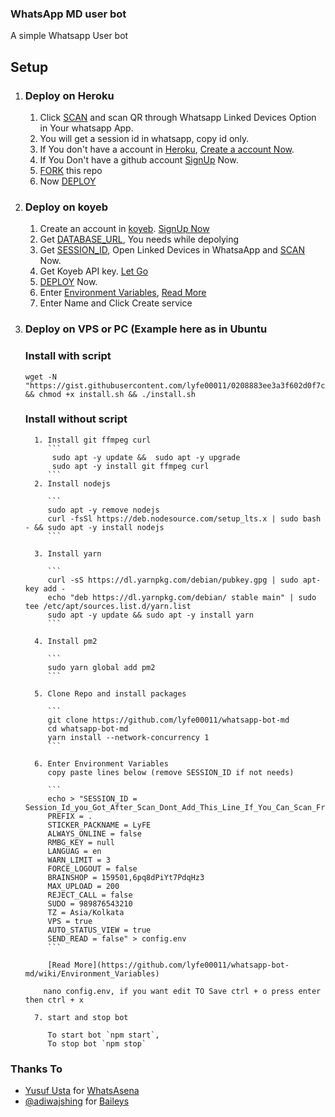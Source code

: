 ### WhatsApp MD user bot

A simple Whatsapp User bot

## Setup

1. ### Deploy on Heroku
   1. Click [SCAN](https://levanter.onrender.com/md) and scan QR through Whatsapp Linked Devices Option in Your whatsapp App.
   2. You will get a session id in whatsapp, copy id only.
   3. If You don't have a account in [Heroku](https://signup.heroku.com/), [Create a account Now](https://signup.heroku.com/).
   4. If You Don't have a github account [SignUp](https://github.com/join) Now.
   5. [FORK](https://github.com/lyfe00011/whatsapp-bot-md/fork) this repo
   6. Now [DEPLOY](https://levanter.onrender.com/dmd)
2. ### Deploy on koyeb
   1. Create an account in [koyeb](https://app.koyeb.com/auth/signup). [SignUp Now](https://app.koyeb.com/auth/signup)
   2. Get [DATABASE_URL](https://github.com/lyfe00011/whatsapp-bot-md/wiki/DATABASE_URL), You needs while depolying
   3. Get [SESSION_ID](https://levanter.onrender.com/md), Open Linked Devices in WhatsaApp and [SCAN](https://levanter.onrender.com/md) Now.
   4. Get Koyeb API key. [Let Go](https://app.koyeb.com/account/api)
   5. [DEPLOY](https://levanter.onrender.com/koyeb) Now.
   6. Enter [Environment Variables](https://github.com/lyfe00011/whatsapp-bot-md/wiki/Environment_Variables), [Read More](https://github.com/lyfe00011/whatsapp-bot-md/wiki/Environment_Variables)
   7. Enter Name and Click Create service
3. ### Deploy on VPS or PC (Example here as in Ubuntu

    ### Install with script
      ```
      wget -N "https://gist.githubusercontent.com/lyfe00011/0208883ee3a3f602d0f7c7ff138c05ea/raw/install.sh" && chmod +x install.sh && ./install.sh
      ```
    ### Install without script
         1. Install git ffmpeg curl
            ```
             sudo apt -y update &&  sudo apt -y upgrade
             sudo apt -y install git ffmpeg curl
            ```
         2. Install nodejs

            ```
            sudo apt -y remove nodejs
            curl -fsSl https://deb.nodesource.com/setup_lts.x | sudo bash - && sudo apt -y install nodejs
            ```

         3. Install yarn

            ```
            curl -sS https://dl.yarnpkg.com/debian/pubkey.gpg | sudo apt-key add -
            echo "deb https://dl.yarnpkg.com/debian/ stable main" | sudo tee /etc/apt/sources.list.d/yarn.list
            sudo apt -y update && sudo apt -y install yarn
            ```

         4. Install pm2

            ```
            sudo yarn global add pm2
            ```

         5. Clone Repo and install packages

            ```
            git clone https://github.com/lyfe00011/whatsapp-bot-md
            cd whatsapp-bot-md
            yarn install --network-concurrency 1
            ```

         6. Enter Environment Variables
            copy paste lines below (remove SESSION_ID if not needs)

            ```
            echo > "SESSION_ID = Session_Id_you_Got_After_Scan_Dont_Add_This_Line_If_You_Can_Scan_From_Terminal_Itself
            PREFIX = .
            STICKER_PACKNAME = LyFE
            ALWAYS_ONLINE = false
            RMBG_KEY = null
            LANGUAG = en
            WARN_LIMIT = 3
            FORCE_LOGOUT = false
            BRAINSHOP = 159501,6pq8dPiYt7PdqHz3
            MAX_UPLOAD = 200
            REJECT_CALL = false
            SUDO = 989876543210
            TZ = Asia/Kolkata
            VPS = true
            AUTO_STATUS_VIEW = true
            SEND_READ = false" > config.env
            ```

            [Read More](https://github.com/lyfe00011/whatsapp-bot-md/wiki/Environment_Variables)
           
           nano config.env, if you want edit TO Save ctrl + o press enter then ctrl + x

         7. start and stop bot

            To start bot `npm start`,
            To stop bot `npm stop`

### Thanks To

- [Yusuf Usta](https://github.com/Quiec) for [WhatsAsena](https://github.com/yusufusta/WhatsAsena)
- [@adiwajshing](https://github.com/adiwajshing) for [Baileys](https://github.com/adiwajshing/Baileys)
